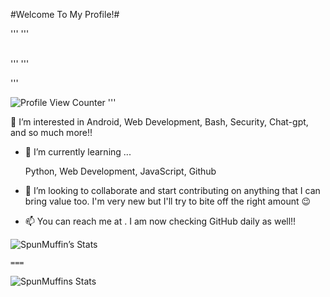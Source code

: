 #Welcome To My Profile!#

'''
'''
<br>
<br>

'''
'''

'''

![Profile View Counter](https://komarev.com/ghpvc/?username=SpunMuffins)
'''


👀 I’m interested in Android, Web Development, Bash, Security, Chat-gpt, and so much more!!


- 🌱 I’m currently learning ...

  Python, Web Development, JavaScript, Github


- 💞️ I’m looking to collaborate and start contributing on anything that I can bring value too. I'm very new but I'll try to bite off the right amount 😉


- 📫 You can reach me at . I am now checking GitHub daily as well!!

![SpunMuffin’s Stats](https://github-readme-stats.vercel.app/api/top-langs/?username=SpunMuffins&theme=blue-green=150x100)


    ===


![SpunMuffins Stats](https://github-readme-stats.vercel.app/api?username=SpunMuffins&show_icons=true=150x100)

<!---
SpunMuffins/SpunMuffins is a ✨ special ✨ repository because its `README.md` (this file) appears on your GitHub profile.
You can click the Preview link to take a look at your changes.
--->
